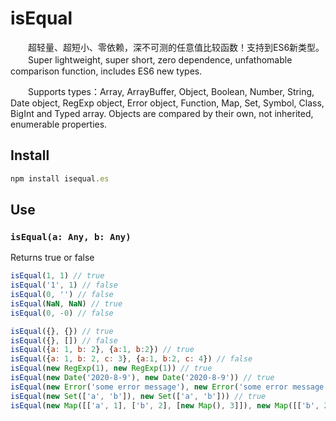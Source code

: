 # isEqual

　　超轻量、超短小、零依赖，深不可测的任意值比较函数！支持到ES6新类型。
　　Super lightweight, super short, zero dependence, unfathomable comparison function, includes ES6 new types.

　　Supports types：Array, ArrayBuffer, Object, Boolean, Number, String, Date object, RegExp object, Error object, Function, Map, Set, Symbol, Class, BigInt and Typed array. Objects are compared by their own, not inherited, enumerable properties.

## Install

```javascript
npm install isequal.es
```

## Use

### `isEqual(a: Any, b: Any)`

Returns true or false

```javascript
isEqual(1, 1) // true
isEqual('1', 1) // false
isEqual(0, '') // false
isEqual(NaN, NaN) // true
isEqual(0, -0) // false

isEqual({}, {}) // true
isEqual({}, []) // false
isEqual({a: 1, b: 2}, {a:1, b:2}) // true
isEqual({a: 1, b: 2, c: 3}, {a:1, b:2, c: 4}) // false
isEqual(new RegExp(1), new RegExp(1)) // true
isEqual(new Date('2020-8-9'), new Date('2020-8-9')) // true
isEqual(new Error('some error message'), new Error('some error message')) // true
isEqual(new Set(['a', 'b']), new Set(['a', 'b'])) // true
isEqual(new Map([['a', 1], ['b', 2], [new Map(), 3]]), new Map([['b', 2], ['a', 1], [new Map(), 3]])) // true
```
